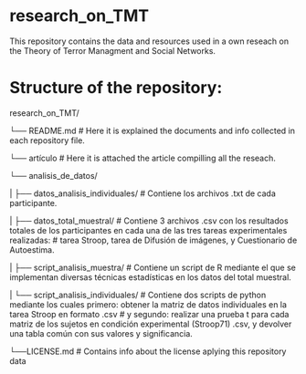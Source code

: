 # research_on_TMT
This repository contains the data and resources used in a own reseach on the Theory of Terror Managment and Social Networks.

# Structure of the repository:
research_on_TMT/

└── README.md # Here it is explained the documents and info collected in each repository file.

└── artículo  # Here it is attached the article compilling all the reseach.

└── analisis_de_datos/
   
   |  ├── datos_analisis_individuales/   # Contiene los archivos .txt de cada participante.
   
   |  ├── datos_total_muestral/          # Contiene 3 archivos .csv con los resultados totales de los participantes en cada una de las tres tareas experimentales realizadas: 
                                      # tarea Stroop, tarea de Difusión de imágenes, y Cuestionario de Autoestima.
  
   |  ├── script_analisis_muestra/       # Contiene un script de R mediante el que se implementan diversas técnicas estadísticas en los datos del total muestral.
  
   |  └── script_analisis_individuales/  # Contiene dos scripts de python mediante los cuales primero: obtener la matriz de datos individuales en la tarea Stroop en formato .csv
                                      # y segundo: realizar una prueba t para cada matriz de los sujetos en condición experimental (Stroop71) .csv, y devolver una tabla común con sus valores y significancia. 
    
└──LICENSE.md  # Contains info about the license aplying this repository data
